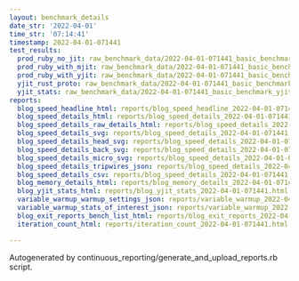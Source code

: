 ```yaml
---
layout: benchmark_details
date_str: '2022-04-01'
time_str: '07:14:41'
timestamp: 2022-04-01-071441
test_results:
  prod_ruby_no_jit: raw_benchmark_data/2022-04-01-071441_basic_benchmark_prod_ruby_no_jit.json
  prod_ruby_with_mjit: raw_benchmark_data/2022-04-01-071441_basic_benchmark_prod_ruby_with_mjit.json
  prod_ruby_with_yjit: raw_benchmark_data/2022-04-01-071441_basic_benchmark_prod_ruby_with_yjit.json
  yjit_rust_proto: raw_benchmark_data/2022-04-01-071441_basic_benchmark_yjit_rust_proto.json
  yjit_stats: raw_benchmark_data/2022-04-01-071441_basic_benchmark_yjit_stats.json
reports:
  blog_speed_headline_html: reports/blog_speed_headline_2022-04-01-071441.html
  blog_speed_details_html: reports/blog_speed_details_2022-04-01-071441.html
  blog_speed_details_raw_details_html: reports/blog_speed_details_2022-04-01-071441.raw_details.html
  blog_speed_details_svg: reports/blog_speed_details_2022-04-01-071441.svg
  blog_speed_details_head_svg: reports/blog_speed_details_2022-04-01-071441.head.svg
  blog_speed_details_back_svg: reports/blog_speed_details_2022-04-01-071441.back.svg
  blog_speed_details_micro_svg: reports/blog_speed_details_2022-04-01-071441.micro.svg
  blog_speed_details_tripwires_json: reports/blog_speed_details_2022-04-01-071441.tripwires.json
  blog_speed_details_csv: reports/blog_speed_details_2022-04-01-071441.csv
  blog_memory_details_html: reports/blog_memory_details_2022-04-01-071441.html
  blog_yjit_stats_html: reports/blog_yjit_stats_2022-04-01-071441.html
  variable_warmup_warmup_settings_json: reports/variable_warmup_2022-04-01-071441.warmup_settings.json
  variable_warmup_stats_of_interest_json: reports/variable_warmup_2022-04-01-071441.stats_of_interest.json
  blog_exit_reports_bench_list_html: reports/blog_exit_reports_2022-04-01-071441.bench_list.html
  iteration_count_html: reports/iteration_count_2022-04-01-071441.html

---
```

Autogenerated by continuous_reporting/generate_and_upload_reports.rb script.

